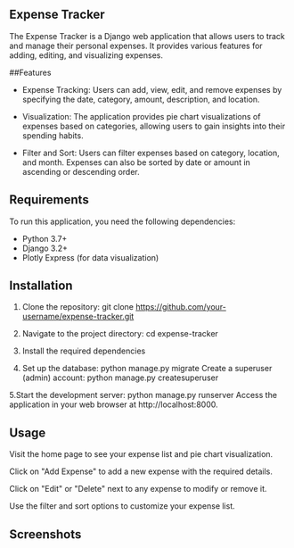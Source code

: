 ## Expense Tracker
The Expense Tracker is a Django web application that allows users to track and manage their personal expenses. It provides various features for adding, editing, and visualizing expenses.

##Features
- Expense Tracking: Users can add, view, edit, and remove expenses by specifying the date, category, amount, description, and location.

- Visualization: The application provides pie chart visualizations of expenses based on categories, allowing users to gain insights into their spending habits.

- Filter and Sort: Users can filter expenses based on category, location, and month. Expenses can also be sorted by date or amount in ascending or descending order.

## Requirements
To run this application, you need the following dependencies:

- Python 3.7+
- Django 3.2+
- Plotly Express (for data visualization)

## Installation
1. Clone the repository:
git clone https://github.com/your-username/expense-tracker.git

2. Navigate to the project directory:
cd expense-tracker

3. Install the required dependencies

4. Set up the database:
python manage.py migrate
Create a superuser (admin) account:
python manage.py createsuperuser

5.Start the development server:
python manage.py runserver
Access the application in your web browser at http://localhost:8000.

## Usage
Visit the home page to see your expense list and pie chart visualization.

Click on "Add Expense" to add a new expense with the required details.

Click on "Edit" or "Delete" next to any expense to modify or remove it.

Use the filter and sort options to customize your expense list.

## Screenshots
